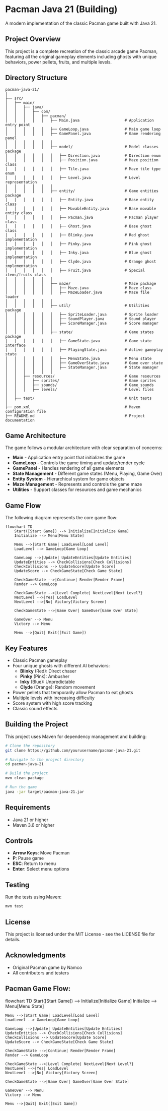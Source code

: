 # Pacman Java 21 (Building)

A modern implementation of the classic Pacman game built with Java 21.

## Project Overview

This project is a complete recreation of the classic arcade game Pacman, featuring all the original gameplay elements including ghosts with unique behaviors, power pellets, fruits, and multiple levels.

## Directory Structure

```
pacman-java-21/
│
├── src/
│   ├── main/
│   │   ├── java/
│   │   │   ├── com/
│   │   │   │   ├── pacman/
│   │   │   │   │   ├── Main.java                    # Application entry point
│   │   │   │   │   ├── GameLoop.java                # Main game loop
│   │   │   │   │   ├── GamePanel.java               # Game rendering panel
│   │   │   │   │   │
│   │   │   │   │   ├── model/                       # Model classes package
│   │   │   │   │   │   ├── Direction.java           # Direction enum
│   │   │   │   │   │   ├── Position.java            # Maze position class
│   │   │   │   │   │   ├── Tile.java                # Maze tile type enum
│   │   │   │   │   │   ├── Level.java               # Level representation
│   │   │   │   │   │
│   │   │   │   │   ├── entity/                      # Game entities package
│   │   │   │   │   │   ├── Entity.java              # Base entity class
│   │   │   │   │   │   ├── MovableEntity.java       # Base movable entity class
│   │   │   │   │   │   ├── Pacman.java              # Pacman player class
│   │   │   │   │   │   ├── Ghost.java               # Base ghost class
│   │   │   │   │   │   ├── Blinky.java              # Red ghost implementation
│   │   │   │   │   │   ├── Pinky.java               # Pink ghost implementation
│   │   │   │   │   │   ├── Inky.java                # Blue ghost implementation
│   │   │   │   │   │   ├── Clyde.java               # Orange ghost implementation
│   │   │   │   │   │   ├── Fruit.java               # Special items/fruits class
│   │   │   │   │   │
│   │   │   │   │   ├── maze/                        # Maze package
│   │   │   │   │   │   ├── Maze.java                # Maze class
│   │   │   │   │   │   ├── MazeLoader.java          # Maze file loader
│   │   │   │   │   │
│   │   │   │   │   ├── util/                        # Utilities package
│   │   │   │   │   │   ├── SpriteLoader.java        # Sprite loader
│   │   │   │   │   │   ├── SoundPlayer.java         # Sound player
│   │   │   │   │   │   ├── ScoreManager.java        # Score manager
│   │   │   │   │   │
│   │   │   │   │   ├── state/                       # Game states package
│   │   │   │   │   │   ├── GameState.java           # Game state interface
│   │   │   │   │   │   ├── PlayingState.java        # Active gameplay state
│   │   │   │   │   │   ├── MenuState.java           # Menu state
│   │   │   │   │   │   ├── GameOverState.java       # Game over state
│   │   │   │   │   │   ├── StateManager.java        # State manager
│   │   │   │   │   │
│   │   ├── resources/                               # Game resources
│   │   │   ├── sprites/                             # Game sprites
│   │   │   ├── sounds/                              # Game sounds
│   │   │   ├── levels/                              # Level files
│   │
│   ├── test/                                        # Unit tests
│
├── pom.xml                                          # Maven configuration file
├── README.md                                        # Project documentation
```

## Game Architecture

The game follows a modular architecture with clear separation of concerns:

- **Main** - Application entry point that initializes the game
- **GameLoop** - Controls the game timing and update/render cycle
- **GamePanel** - Handles rendering of all game elements
- **State Management** - Different game states (Menu, Playing, Game Over)
- **Entity System** - Hierarchical system for game objects
- **Maze Management** - Represents and controls the game maze
- **Utilities** - Support classes for resources and game mechanics

## Game Flow

The following diagram represents the core game flow:

```mermaid
flowchart TD
    Start([Start Game]) --> Initialize[Initialize Game]
    Initialize --> Menu[Menu State]
    
    Menu -->|Start Game| LoadLevel[Load Level]
    LoadLevel --> GameLoop[Game Loop]
    
    GameLoop -->|Update| UpdateEntities[Update Entities]
    UpdateEntities --> CheckCollisions[Check Collisions]
    CheckCollisions --> UpdateScore[Update Score]
    UpdateScore --> CheckGameState[Check Game State]
    
    CheckGameState -->|Continue| Render[Render Frame]
    Render --> GameLoop
    
    CheckGameState -->|Level Complete| NextLevel{Next Level?}
    NextLevel -->|Yes| LoadLevel
    NextLevel -->|No| Victory[Victory Screen]
    
    CheckGameState -->|Game Over| GameOver[Game Over State]
    
    GameOver --> Menu
    Victory --> Menu
    
    Menu -->|Quit| Exit([Exit Game])
```

## Key Features

- Classic Pacman gameplay
- Four unique ghosts with different AI behaviors:
  - **Blinky** (Red): Direct chaser
  - **Pinky** (Pink): Ambusher
  - **Inky** (Blue): Unpredictable
  - **Clyde** (Orange): Random movement
- Power pellets that temporarily allow Pacman to eat ghosts
- Multiple levels with increasing difficulty
- Score system with high score tracking
- Classic sound effects

## Building the Project

This project uses Maven for dependency management and building:

```bash
# Clone the repository
git clone https://github.com/yourusername/pacman-java-21.git

# Navigate to the project directory
cd pacman-java-21

# Build the project
mvn clean package

# Run the game
java -jar target/pacman-java-21.jar
```

## Requirements

- Java 21 or higher
- Maven 3.6 or higher

## Controls

- **Arrow Keys**: Move Pacman
- **P**: Pause game
- **ESC**: Return to menu
- **Enter**: Select menu options

## Testing

Run the tests using Maven:

```bash
mvn test
```

## License

This project is licensed under the MIT License - see the LICENSE file for details.

## Acknowledgments

- Original Pacman game by Namco
- All contributors and testers

## Pacman Game Flow: 

flowchart TD
    Start([Start Game]) --> Initialize[Initialize Game]
    Initialize --> Menu[Menu State]
    
    Menu -->|Start Game| LoadLevel[Load Level]
    LoadLevel --> GameLoop[Game Loop]
    
    GameLoop -->|Update| UpdateEntities[Update Entities]
    UpdateEntities --> CheckCollisions[Check Collisions]
    CheckCollisions --> UpdateScore[Update Score]
    UpdateScore --> CheckGameState[Check Game State]
    
    CheckGameState -->|Continue| Render[Render Frame]
    Render --> GameLoop
    
    CheckGameState -->|Level Complete| NextLevel{Next Level?}
    NextLevel -->|Yes| LoadLevel
    NextLevel -->|No| Victory[Victory Screen]
    
    CheckGameState -->|Game Over| GameOver[Game Over State]
    
    GameOver --> Menu
    Victory --> Menu
    
    Menu -->|Quit| Exit([Exit Game])